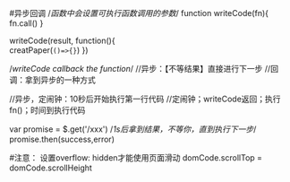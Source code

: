 
#异步回调
/*函数中会设置可执行函数调用的参数*/
function writeCode(fn){
    fn.call()
}


writeCode(result,
    function(){                    
        creatPaper(`()=>{}`)
    })

/*writeCode callback the function*/
//异步：【不等结果】直接进行下一步
//回调：拿到异步的一种方式

//异步，定闹钟：10秒后开始执行第一行代码
//定闹钟；writeCode返回；执行fn()；时间到执行代码

var promise = $.get('/xxx')    /*1s后拿到结果，不等你，直到执行下一步*/
promise.then(success,error)


#注意：
设置overflow: hidden才能使用页面滑动
domCode.scrollTop = domCode.scrollHeight
